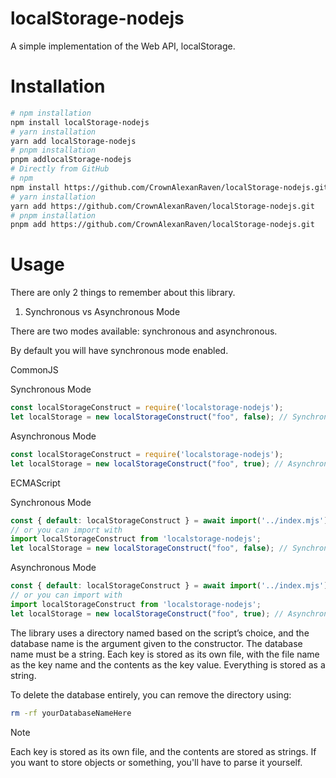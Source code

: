 # localStorage-nodejs
A simple implementation of the Web API, localStorage.

# Installation

```zsh
# npm installation
npm install localStorage-nodejs
# yarn installation
yarn add localStorage-nodejs
# pnpm installation
pnpm addlocalStorage-nodejs
# Directly from GitHub
# npm
npm install https://github.com/CrownAlexanRaven/localStorage-nodejs.git
# yarn installation
yarn add https://github.com/CrownAlexanRaven/localStorage-nodejs.git
# pnpm installation
pnpm add https://github.com/CrownAlexanRaven/localStorage-nodejs.git
```

# Usage
There are only 2 things to remember about this library.
1. Synchronous vs Asynchronous Mode

There are two modes available: synchronous and asynchronous.

By default you will have synchronous mode enabled.

CommonJS

Synchronous Mode
```js
const localStorageConstruct = require('localstorage-nodejs');
let localStorage = new localStorageConstruct("foo", false); // Synchronous mode. The false is not required as it defaults to synchronous.
```
Asynchronous Mode
```js
const localStorageConstruct = require('localstorage-nodejs');
let localStorage = new localStorageConstruct("foo", true); // Asynchronous mode. The true arg is required.
```
ECMAScript

Synchronous Mode
```js
const { default: localStorageConstruct } = await import('../index.mjs');
// or you can import with 
import localStorageConstruct from 'localstorage-nodejs';
let localStorage = new localStorageConstruct("foo", false); // Synchronous mode. The false is not required as it defaults to synchronous.
```
Asynchronous Mode
```js
const { default: localStorageConstruct } = await import('../index.mjs');
// or you can import with 
import localStorageConstruct from 'localstorage-nodejs';
let localStorage = new localStorageConstruct("foo", true); // Asynchronous mode. The true arg is required.
```
The library uses a directory named based on the script’s choice, and the database name is the argument given to the constructor.
The database name must be a string. 
Each key is stored as its own file, with the file name as the key name and the contents as the key value. 
Everything is stored as a string.

To delete the database entirely, you can remove the directory using:
```zsh
rm -rf yourDatabaseNameHere
```
> [!NOTE]
> Each key is stored as its own file, and the contents are stored as strings.
> If you want to store objects or something, you'll have to parse it yourself.
